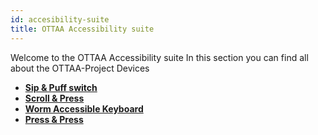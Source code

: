 ```yaml
---
id: accesibility-suite
title: OTTAA Accessibility suite
---
```

Welcome to the OTTAA Accessibility suite
In this section you can find all about the OTTAA-Project Devices

* **[Sip & Puff switch](/docs/sippAndPuff)**
* **[Scroll & Press](/docs/scrollAndPress)**
* **[Worm Accessible Keyboard](/docs/wormAccessible)**
* **[Press & Press](/docs/pressAndPress)**

